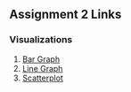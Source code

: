 ## Assignment 2 Links

### Visualizations
1. [Bar Graph](https://bl.ocks.org/michaelttran/13669905bc144cf0e8b6784cdc7f70d8)
2. [Line Graph](https://bl.ocks.org/michaelttran/15e46ad5e3cb02ecf5564010d0d31e38)
3. [Scatterplot](https://bl.ocks.org/michaelttran/8e2543668a23884a31a6103d29276ab7)





